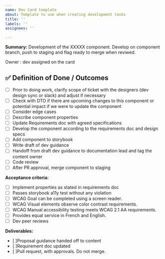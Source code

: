```yaml
---
name: Dev Card template
about: Template to use when creating development tasks
title: ''
labels: ''
assignees: ''

---
```

**Summary:** Development of the XXXXX component.
Develop on component branch, push to staging and flag ready to merge when reviwed.

Owner : dev assigned on the card 

## ✅ Definition of Done / Outcomes
- [ ] Prior to doing work, clarify scope of ticket with the designers (dev design sync or slack) and adjust if necessary
- [ ] Check with DTO if there are upcoming changes to this component or potential impact if we were to update the component
- [ ] Consider edge cases
- [ ] Describe component properties
- [ ] Update Requirements doc with agreed specifications
- [ ] Develop the component according to the requirements doc and design specs
- [ ] Add component to storybook
- [ ] Write draft of dev guidance
- [ ] Handoff from draft dev guidance to documentation lead and tag the content owner 
- [ ] Code review
- [ ] After PR approval, merge component to staging

**Acceptance criteria:** 
- [ ] Implement properties as stated in requirements doc
- [ ] Passes storybook a11y test without any violation
- [ ] WCAG Goal can be completed using a screen reader.
- [ ] WCAG Visual elements observe color contrast requirements.
- [ ] WCAG Manual accessibility testing meets WCAG 2.1 AA requirements.
- [ ] Provides equal service in French and English.
- [ ] Dev peer reviews 

**Deliverables:** 
- [ ]Proposal guidance handed off to content
- [ ]Requirement doc updated 
- [ ]Pull request, with approvals. Do not merge. 
